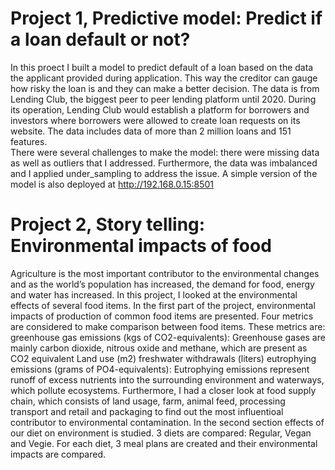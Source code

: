 # Project 1, Predictive model: Predict if a loan default or not?

In this proect I built a model to predict default of a loan based on the data the applicant provided during application. This way the creditor can gauge how risky the loan is and they can make a better decision. 
The data is from Lending Club, the biggest peer to peer lending platform until 2020. During its operation, Lending Club would establish a platform for borrowers and investors where borrowers were allowed to create loan requests on its website. The data includes data of more than 2 million loans and 151 features.  
There were several challenges to make the model: there were missing data as well as outliers that I addressed. Furthermore, the data was imbalanced and I applied under_sampling to address the issue.
A simple version of the model is also deployed at http://192.168.0.15:8501

# Project 2, Story telling: Environmental impacts of food 

Agriculture is the most important contributor to the environmental changes and as the world’s population has increased, the demand for food, energy and water has increased. In this project, I looked at the environmental effects of several food items. 
In the first part of the project, environmental impacts of production of common food items are presented. Four metrics are considered to make comparison between food items. These metrics are:
greenhouse gas emissions (kgs of CO2-equivalents): Greenhouse gases are mainly carbon dioxide, nitrous oxide and methane, which are present as CO2 equivalent
Land use (m2)
freshwater withdrawals (liters)
eutrophying emissions (grams of PO4-equivalents): Eutrophying emissions represent runoff of excess nutrients into the surrounding environment and waterways, which pollute ecosystems.
Furthermore, I had a closer look at food supply chain, which consists of land usage, farm, animal feed, processing transport and retail and packaging to find out the most influentioal contributor to environmental contamination.
In the second section effects of our diet on environment is studied. 3 diets are compared: Regular, Vegan and Vegie. For each diet, 3 meal plans are created and their environmental impacts are compared.
